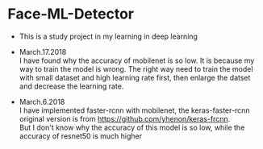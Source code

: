 # Face-ML-Detector  
+ This is a study project in my learning in deep learning

+ March.17.2018   
I have found why the accuracy of mobilenet is so low. It is because my way to train the model is wrong. The right way need to train the model with small dataset and high learning rate first, then enlarge the datset and decrease the learning rate.

+ March.6.2018   
I have implemented faster-rcnn with mobilenet, the keras-faster-rcnn original version is from https://github.com/yhenon/keras-frcnn.    
But I don't know why the accuracy of this model is so low, while the accuracy of resnet50 is much higher